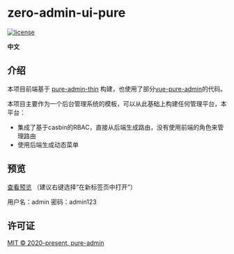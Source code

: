 <h1>zero-admin-ui-pure</h1>

[![license](https://img.shields.io/github/license/pure-admin/vue-pure-admin.svg)](LICENSE)

**中文**

## 介绍

本项目前端基于 [pure-admin-thin](https://github.com/pure-admin/pure-admin-thin) 构建，也使用了部分[vue-pure-admin](https://github.com/pure-admin/vue-pure-admin)的代码。

本项目主要作为一个后台管理系统的模板，可以从此基础上构建任何管理平台，本平台：

- 集成了基于casbin的RBAC，直接从后端生成路由，没有使用前端的角色来管理路由
- 使用后端生成动态菜单

## 预览

[查看预览](https://cplinux98.github.io/zero-admin-ui-pure/#/login) （建议右键选择“在新标签页中打开”）

用户名：admin
密码：admin123

## 许可证

[MIT © 2020-present, pure-admin](./LICENSE)

